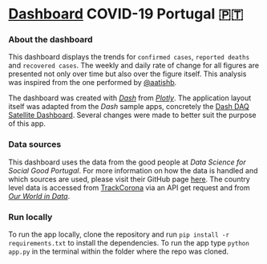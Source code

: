 # [Dashboard](https://covid19dashboardpt.herokuapp.com/) COVID-19 Portugal 🇵🇹
### About the dashboard
This dashboard displays the trends for `confirmed cases`, `reported deaths` and `recovered cases`. The weekly and daily rate of change for all figures are presented not only over time but also over the figure itself. This analysis was inspired from the one performed by [@aatishb](https://github.com/aatishb/covidtrends).

The dashboard was created with *[Dash](https://dash.plotly.com/)* from *[Plotly](https://plotly.com/)*. The application layout itself was adapted from the *Dash* sample apps, concretely the [Dash DAQ Satellite Dashboard](https://github.com/plotly/dash-sample-apps/tree/master/apps/dash-daq-satellite-dashboard). Several changes were made to better suit the purpose of this app.

### Data sources
This dashboard uses the data from the good people at *Data Science for Social Good Portugal*. For more information on how the data is handled and which sources are used, please visit their GitHub page [here](https://github.com/dssg-pt/covid19pt-data). The country level data is accessed from [TrackCorona](https://www.trackcorona.live/) via an API get request and from [*Our World in Data*](https://github.com/owid/covid-19-data/tree/master/public/data).

### Run locally
To run the app locally, clone the repository and run `pip install -r requirements.txt` to install the dependencies. To run the app type `python app.py` in the terminal within the folder where the repo was cloned.
